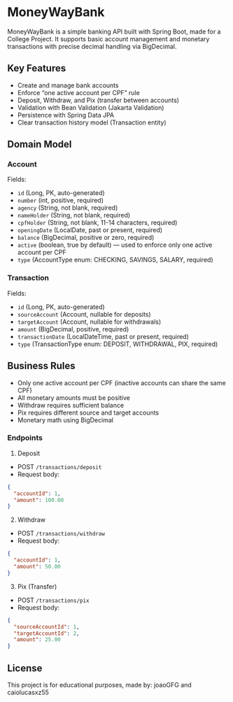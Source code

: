 # MoneyWayBank

MoneyWayBank is a simple banking API built with Spring Boot, made for a College Project. It supports basic account management and monetary transactions with precise decimal handling via BigDecimal.

## Key Features
- Create and manage bank accounts
- Enforce “one active account per CPF” rule
- Deposit, Withdraw, and Pix (transfer between accounts)
- Validation with Bean Validation (Jakarta Validation)
- Persistence with Spring Data JPA
- Clear transaction history model (Transaction entity)

## Domain Model

### Account
Fields:
  - `id` (Long, PK, auto-generated)
  - `number` (int, positive, required)
  - `agency` (String, not blank, required)
  - `nameHolder` (String, not blank, required)
  - `cpfHolder` (String, not blank, 11-14 characters, required)
  - `openingDate` (LocalDate, past or present, required)
  - `balance` (BigDecimal, positive or zero, required)
  - `active` (boolean, true by default) — used to enforce only one active account per CPF
  - `type` (AccountType enum: CHECKING, SAVINGS, SALARY, required) 

### Transaction
Fields:
  - `id` (Long, PK, auto-generated)
  - `sourceAccount` (Account, nullable for deposits)
  - `targetAccount` (Account, nullable for withdrawals)
  - `amount` (BigDecimal, positive, required)
  - `transactionDate` (LocalDateTime, past or present, required)
  - `type` (TransactionType enum: DEPOSIT, WITHDRAWAL, PIX, required)

## Business Rules
- Only one active account per CPF (inactive accounts can share the same CPF)
- All monetary amounts must be positive
- Withdraw requires sufficient balance
- Pix requires different source and target accounts
- Monetary math using BigDecimal 

### Endpoints

1) Deposit
- POST `/transactions/deposit`
- Request body:
```json
{
  "accountId": 1,
  "amount": 100.00
}
```

2) Withdraw
- POST `/transactions/withdraw`
- Request body:
```json
{
  "accountId": 1,
  "amount": 50.00
}
```

3) Pix (Transfer)
- POST `/transactions/pix`
- Request body:
```json
{
  "sourceAccountId": 1,
  "targetAccountId": 2,
  "amount": 25.00
}
```



## License
This project is for educational purposes, made by: joaoGFG and caiolucasxz55
